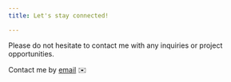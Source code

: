 ```yaml
---
title: Let's stay connected! 

---
```






Please do not hesitate to contact me with any inquiries or project opportunities. 

Contact me by [email](mailto:sobhan09m@gmail.com) :envelope:


